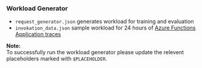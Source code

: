 ### Workload Generator

-   `request_generator.json` generates workload for training and evaluation
-   `invokation_data.json` sample workload for 24 hours of [Azure Functions Application traces](https://github.com/Azure/AzurePublicDataset)


__Note:__ <br>
To successfully run the workload generator please update the relevent placeholders marked with `$PLACEHOLDER`.